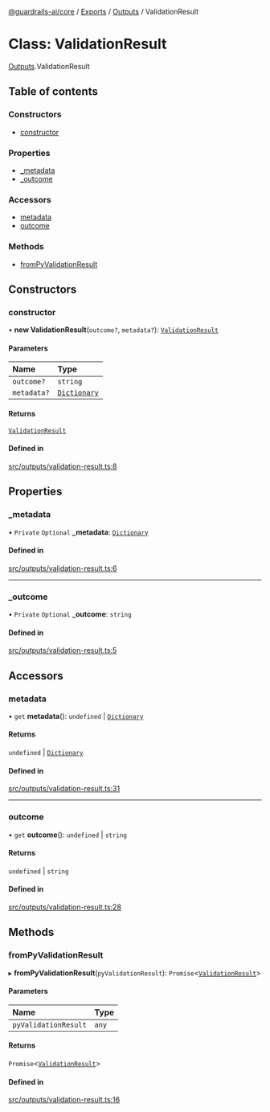 [@guardrails-ai/core](../README.md) / [Exports](../modules.md) / [Outputs](../modules/Outputs.md) / ValidationResult

# Class: ValidationResult

[Outputs](../modules/Outputs.md).ValidationResult

## Table of contents

### Constructors

- [constructor](Outputs.ValidationResult.md#constructor)

### Properties

- [\_metadata](Outputs.ValidationResult.md#_metadata)
- [\_outcome](Outputs.ValidationResult.md#_outcome)

### Accessors

- [metadata](Outputs.ValidationResult.md#metadata)
- [outcome](Outputs.ValidationResult.md#outcome)

### Methods

- [fromPyValidationResult](Outputs.ValidationResult.md#frompyvalidationresult)

## Constructors

### constructor

• **new ValidationResult**(`outcome?`, `metadata?`): [`ValidationResult`](Outputs.ValidationResult.md)

#### Parameters

| Name | Type |
| :------ | :------ |
| `outcome?` | `string` |
| `metadata?` | [`Dictionary`](../modules/Types.md#dictionary) |

#### Returns

[`ValidationResult`](Outputs.ValidationResult.md)

#### Defined in

[src/outputs/validation-result.ts:8](https://github.com/guardrails-ai/guardrails-js/blob/d45499d/src/outputs/validation-result.ts#L8)

## Properties

### \_metadata

• `Private` `Optional` **\_metadata**: [`Dictionary`](../modules/Types.md#dictionary)

#### Defined in

[src/outputs/validation-result.ts:6](https://github.com/guardrails-ai/guardrails-js/blob/d45499d/src/outputs/validation-result.ts#L6)

___

### \_outcome

• `Private` `Optional` **\_outcome**: `string`

#### Defined in

[src/outputs/validation-result.ts:5](https://github.com/guardrails-ai/guardrails-js/blob/d45499d/src/outputs/validation-result.ts#L5)

## Accessors

### metadata

• `get` **metadata**(): `undefined` \| [`Dictionary`](../modules/Types.md#dictionary)

#### Returns

`undefined` \| [`Dictionary`](../modules/Types.md#dictionary)

#### Defined in

[src/outputs/validation-result.ts:31](https://github.com/guardrails-ai/guardrails-js/blob/d45499d/src/outputs/validation-result.ts#L31)

___

### outcome

• `get` **outcome**(): `undefined` \| `string`

#### Returns

`undefined` \| `string`

#### Defined in

[src/outputs/validation-result.ts:28](https://github.com/guardrails-ai/guardrails-js/blob/d45499d/src/outputs/validation-result.ts#L28)

## Methods

### fromPyValidationResult

▸ **fromPyValidationResult**(`pyValidationResult`): `Promise`\<[`ValidationResult`](Outputs.ValidationResult.md)\>

#### Parameters

| Name | Type |
| :------ | :------ |
| `pyValidationResult` | `any` |

#### Returns

`Promise`\<[`ValidationResult`](Outputs.ValidationResult.md)\>

#### Defined in

[src/outputs/validation-result.ts:16](https://github.com/guardrails-ai/guardrails-js/blob/d45499d/src/outputs/validation-result.ts#L16)
